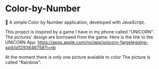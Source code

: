 # Color-by-Number

🍋 A simple Color by Number application, developed with JavaScript. 

This project is inspired by a game I have in my phone called "UNICORN". 
The pictures' design are borrowed from the game. 
Here is the link to the UNICORN App: https://apps.apple.com/no/app/unicorn-fargelegging-spill/id1293646758?l=nb

At the moment there is only one picture avaiable to color The picture is called "Rainbow". 
